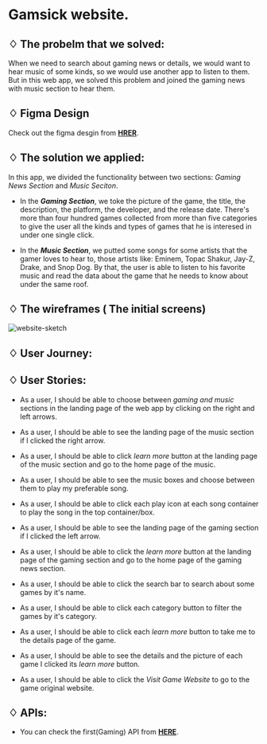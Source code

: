 # Gamsick website.

## ♢ The probelm that we solved:

When we need to search about gaming news or details, we would want to hear music of some kinds, so we would use another app to listen to them.
But in this web app, we solved this problem and joined the gaming news with music section to hear them.

## ♢ Figma Design
Check out the figma desgin from [**HRER**](https://www.figma.com/file/bJPqD74cqoKSb64Yzre5T5/team7?node-id=0%3A1).

## ♢ The solution we applied:

In this app, we divided the functionality between two sections: *Gaming News Section* and *Music Seciton*.

- In the ***Gaming Section***, we toke the picture of the game, the title, the description, the platform, the developer, and the release date. There's more than four hundred games collected from more than five categories to give the user all the kinds and types of games that he is interesed in under one single click.

- In the ***Music Section***, we putted some songs for some artists that the gamer loves to hear to, those artists like: Eminem, Topac Shakur, Jay-Z, Drake, and Snop Dog.
By that, the user is able to listen to his favorite music and read the data about the game that he needs to know about under the same roof.

## ♢ The wireframes ( The initial screens)

![website-sketch](https://user-images.githubusercontent.com/77394697/158779880-5a38710c-1a91-4fb3-9c84-e337f84fc836.png)


## ♢ User Journey:

## ♢ User Stories:

- As a user, I should be able to choose between *gaming and music* sections in the landing page of the web app by clicking on the right and left arrows.

- As a user, I should be able to see the landing page of the music section if I clicked the right arrow.

- As a user, I should be able to click *learn more* button at the landing page of the music section and go to the home page of the music.

- As a user, I should be able to see the music boxes and choose between them to play my preferable song.

- As a user, I should be able to click each play icon at each song container to play the song in the top container/box.

- As a user, I should be able to see the landing page of the gaming section if I clicked the left arrow. 

- As a user, I should be able to click the *learn more* button at the landing page of the gaming section and go to the home page of the gaming news section.

- As a user, I should be able to click the search bar to search about some games by it's name.

- As a user, I should be able to click each category button to filter the games by it's category.

- As a user, I should be able to click each *learn more* button to take me to the details page of the game.

- As a user, I should be able to see the details and the picture of each game I clicked its *learn more* button.

- As a user, I should be able to click the *Visit Game Website* to go to the game original website.


## ♢ APIs:
- You can check the first(Gaming) API from [**HERE**](https://www.freetogame.com/api/games?platform=pc).
